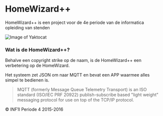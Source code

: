 # HomeWizard++

HomeWizard++ is een project voor de 4e periode van de informatica opleiding van stenden

![Image of Yaktocat](http://i.imgur.com/I6WqdVk.png)

### Wat is de HomeWizard++?

Behalve een copyright strike op de naam, is de HomeWizard++ een verbetering op de HomeWizard.

Het systeem zet JSON om naar MQTT en bevat een APP waarmee alles simpel te bedienen is.

> MQTT (formerly Message Queue Telemetry Transport) is an ISO standard (ISO/IEC PRF 20922)
> publish-subscribe based "light weight" messaging protocol for use on top of the TCP/IP protocol.

© INF1I Periode 4 2015-2016